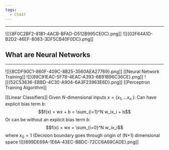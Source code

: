 ```yaml
---
tags:
  - CS447
---
```

---
![[{8F0C2BF2-81B1-4ACB-BFAD-D512B995CE0C}.png]]
![[{02F64A1D-B2D2-46EF-8083-3DF5CB40F0DC}.png]]

## What are Neural Networks
---
![[{8CDF90C1-860F-409C-8B25-3560AEA27769}.png]]
[[Neural Network Training]]
![[{89C91EAC-5F78-4EAC-A393-6B91B96C36CE}.png]]
![[{52C53636-EBBD-4C30-A904-6A3F23963E6D}.png]]
[[Perceptron Training Algorithm]]

[[Linear Classifiers]]
Given $N$-dimensional inputs $x=(x_1,...x_n$ ):
Can have explicit bias term $b$:
$$f(x) = wx + b = \sum_{i=1}^N w_ix_i + b$$
Or can be without an explicit bias term $b$:
$$f(x) = wx = \sum_{i=0}^N w_ix_i$$ where $x_0 = 1$ (Decision boundary goes through origin  of (N+1) dimensional space 
![[{699DE69A-1E6A-43EC-BBDC-72CC6A69CADE}.png]]









